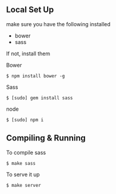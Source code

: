 ## Local Set Up
make sure you have the following installed

* bower
* sass



If not, install them

Bower
```
$ npm install bower -g
```

Sass
```
$ [sudo] gem install sass
```

node
```
$ [sudo] npm i
```




## Compiling & Running

To compile sass
```
$ make sass
```

To serve it up
```
$ make server
```